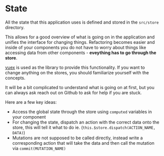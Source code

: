 # State

All the state that this application uses is defined and stored in the `src/store` directory.

This allows for a good overview of what is going on in the application and unifies the interface for changing things.
Refactoring becomes easier and inside of your components you do not have to worry about things like accessing data from other components - **eveything has to go through the store**.

[vuex](https://vuex.vuejs.org/) is used as the library to provide this functionality. If you want to change anything on the stores, you should familiarize yourself with the concepts.

It will be a bit complicated to understand what is going on at first, but you can always ask reach out on Github to ask for help if you are stuck.

Here are a few key ideas:

- Access the global state through the store using `computed` variables in your component
- For changing the state, dispatch an action with the correct data onto the store, this will tell it what to do ie. (`this.$store.dispatch(ACTION_NAME, DATA)`)
- Mutations are not supposed to be called directly, instead write a corresponding action that will take the data and then call the mutation via `commit(MUTATION_NAME)`
